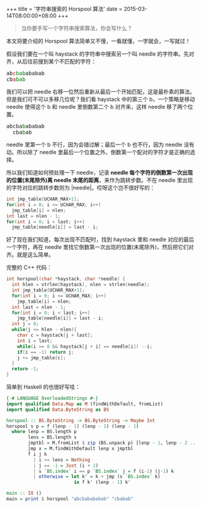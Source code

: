 +++
title = '字符串搜索的 Horspool 算法'
date = 2015-03-14T08:00:00+08:00
+++

>当你要手写一个字符串搜索算法，你会写什么？

本文将要介绍的 Horspool 算法简单又不慢，一看就懂，一学就会，一写就过！

假设我们要在一个叫 haystack 的字符串中搜索另一个叫 needle 的字符串。先对齐，从后往前搜到某个不匹配的字符：

<pre>
ab<font color=red>c</font><font color=green>bab</font>ababab
cb<font color=red>a</font><font color=green>bab</font>
</pre>

我们可以把 needle 右移一位然后重新从最后一个开始匹配，这是最朴素的算法。但是我们可不可以多移几位呢？我们看 haystack 中的第三个 b，一个策略是移动 needle 使得这个 b 和 needle 里倒数第二个 b 对齐来，这样 needle 移了两个位置。

<pre>
abcba<font color=green>b</font>ababab
  cba<font color=green>b</font>ab
</pre>

needle 里第一个 b 不行，因为会错过解；最后一个 b 也不行，因为 needle 没有动。所以除了 needle 里最后一个位置之外，倒数第一个配对的字符才是正确的选择。

所以我们知道如何预处理一下 needle，记录 **needle 每个字符的倒数第一次出现的位置(末尾除外)离 needle 末尾的距离**，来作为跳转步数。不在 needle 里出现的字符对应的跳转步数则为 \|needle\|。哎呀这个岂不很好写的：

```cpp
int jmp_table[UCHAR_MAX+1];
for(int i = 0; i <= UCHAR_MAX; i++)
  jmp_table[i] = nlen;
int last = nlen - 1;
for(int i = 0; i < last; i++)
  jmp_table[needle[i]] = last - i;
```

好了现在我们知道，每次出现不匹配时，找到 haystack 里和 needle 对应的最后一个字符，再在 needle 里找它倒数第一次出现的位置(末尾除外)，然后把它们对齐。就是这么简单。

完整的 C++ 代码：
```cpp
int horspool(char *haystack, char *needle) {
  int hlen = strlen(haystack), nlen = strlen(needle);
  int jmp_table[UCHAR_MAX+1];
  for(int i = 0; i <= UCHAR_MAX; i++)
    jmp_table[i] = nlen;
  int last = nlen - 1;
  for(int i = 0; i < last; i++)
    jmp_table[needle[i]] = last - i;
  int j = 0;
  while(j <= hlen - nlen){
    char c = haystack[j + last];
    int i = last;
    while(i >= 0 && haystack[j + i] == needle[i]) --i;
    if(i == -1) return j;
    j += jmp_table[c];
  }
  return -1;
}
```

简单到 Haskell 的也很好写哇：
```haskell
{-# LANGUAGE OverloadedStrings #-}
import qualified Data.Map as M (findWithDefault, fromList)
import qualified Data.ByteString as BS

horspool :: BS.ByteString -> BS.ByteString -> Maybe Int
horspool s p = f (lenp - 1) (lenp - 1) (lenp - 1)
  where lenp = BS.length p
        lens = BS.length s
        jmptbl = M.fromList $ zip (BS.unpack p) [lenp - 1, lenp - 2 .. 1]
        jmp x = M.findWithDefault lenp x jmptbl
        f i j k
          | i >= lens = Nothing
          | j == -1 = Just (i + 1)
          | s `BS.index` i == p `BS.index` j = f (i-1) (j-1) k
          | otherwise = let k' = k + jmp (s `BS.index` k)
                         in f k' (lenp - 1) k'

main :: IO ()
main = print $ horspool "abcbabababab" "cbabab"
```
